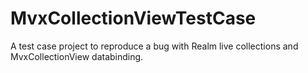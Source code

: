 # MvxCollectionViewTestCase
A test case project to reproduce a bug with Realm live collections and MvxCollectionView databinding.
